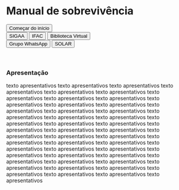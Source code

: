 # Manual de sobrevivência

<div id="menuBtn" class="container text-center">
      <div class="row">
        <button class="btnMapa col c1">Começar do início</button>
      </div>
      <div class="row">
        <button class="btnMapa col">SIGAA</button>
        <button class="btnMapa col">IFAC</button>
        <button class="btnMapa col">Biblioteca Virtual</button>
      </div>
      <div class="row">
        <button class="btnMapa col">Grupo WhatsApp</button>
        <Button class="btnMapa col">SOLAR</Button>
      </div>
</div>

<br>
<br>

 <h3>Apresentação</h3>
texto apresentativos texto apresentativos texto apresentativos texto apresentativos texto apresentativos texto apresentativos texto apresentativos texto apresentativos texto apresentativos texto apresentativos texto apresentativos texto apresentativos texto apresentativos texto apresentativos texto apresentativos texto apresentativos texto apresentativos texto apresentativos texto apresentativos texto apresentativos texto apresentativos texto apresentativos texto apresentativos texto apresentativos texto apresentativos texto apresentativos texto apresentativos texto apresentativos texto apresentativos texto apresentativos texto apresentativos texto apresentativos texto apresentativos texto apresentativos texto apresentativos texto apresentativos texto apresentativos texto apresentativos texto apresentativos texto apresentativos texto apresentativos texto apresentativos texto apresentativos texto apresentativos texto apresentativos texto apresentativos 